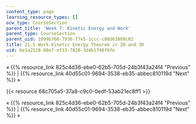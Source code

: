 ```yaml
---
content_type: page
learning_resource_types: []
ocw_type: CourseSection
parent_title: 'Week 7: Kinetic Energy and Work'
parent_type: CourseSection
parent_uid: 1099b766-7930-f7e5-1ccc-c80d63899c02
title: 21.5 Work-Kinetic Energy Theorem in 2D and 3D
uid: be1a2528-08e7-ef33-7820-3d4b1748f6fe
---
```


« {{% resource_link 825c4d36-ebe0-62b5-705d-24b3f43a24f4 "Previous" %}} | {{% resource_link 40d55c01-9694-3538-eb35-abbec810119d "Next" %}} »

{{< resource 68c705a5-37a8-c9c0-0edf-53ab21ec8ff1 >}}

« {{% resource_link 825c4d36-ebe0-62b5-705d-24b3f43a24f4 "Previous" %}} | {{% resource_link 40d55c01-9694-3538-eb35-abbec810119d "Next" %}} »